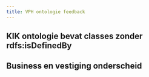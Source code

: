 ```yaml
---
title: VPH ontologie feedback
---
```


## KIK ontologie bevat classes zonder rdfs:isDefinedBy
## Business en vestiging onderscheid
##
